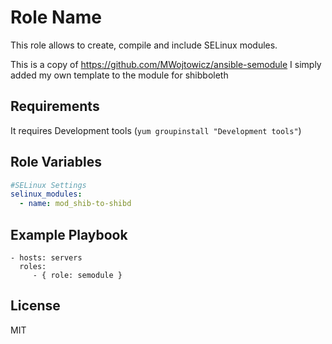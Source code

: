 Role Name
=========

This role allows to create, compile and include SELinux modules.

This is a copy of https://github.com/MWojtowicz/ansible-semodule 
I simply added my own template to the module for shibboleth

Requirements
------------

It requires Development tools (`yum groupinstall "Development tools"`)

Role Variables
--------------
````yml
#SELinux Settings
selinux_modules:
  - name: mod_shib-to-shibd
````

Example Playbook
----------------

    - hosts: servers
      roles:
         - { role: semodule }

License
-------

MIT
